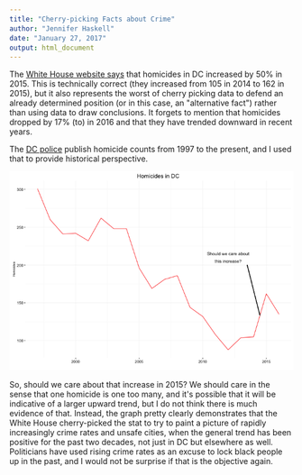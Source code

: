 ```yaml
---
title: "Cherry-picking Facts about Crime"
author: "Jennifer Haskell"
date: "January 27, 2017"
output: html_document
---
```




The [White House website says](https://www.whitehouse.gov/law-enforcement-community) that homicides in DC increased by 50% in 2015. This is technically correct (they increased from 105 in 2014 to 162 in 2015), but it also represents the worst of cherry picking data to defend an already determined position (or in this case, an "alternative fact") rather than using data to draw conclusions. It forgets to mention that homicides dropped by 17% (to) in 2016 and that they have trended downward in recent years.

The [DC police](https://mpdc.dc.gov/page/district-crime-data-glance) publish homicide counts from 1997 to the present, and I used that to provide historical perspective. 


![plot of chunk historicalHomicides](/figure/source/2017-01-25-cherry_picking_crime/historicalHomicides-1.png)

So, should we care about that increase in 2015? We should care in the sense that one homicide is one too many, and it's possible that it will be indicative of a larger upward trend, but I do not think there is much evidence of that. Instead, the graph pretty clearly demonstrates that the White House cherry-picked the stat to try to paint a picture of rapidly increasingly crime rates and unsafe cities, when the general trend has been positive for the past two decades, not just in DC but elsewhere as well. Politicians have used rising crime rates as an excuse to lock black people up in the past, and I would not be surprise if that is the objective again. 
